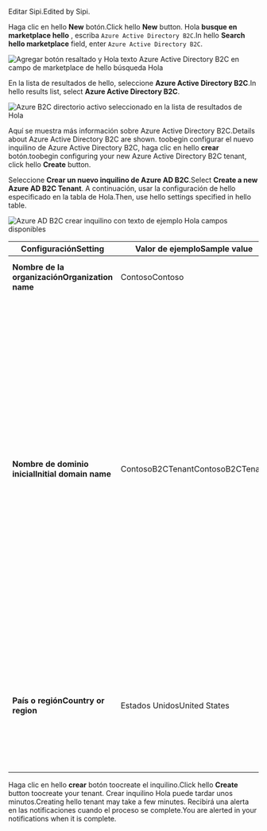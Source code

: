 <span data-ttu-id="220db-101">Editar Sipi.</span><span class="sxs-lookup"><span data-stu-id="220db-101">Edited by Sipi.</span></span>

<span data-ttu-id="220db-102">Haga clic en hello **New** botón.</span><span class="sxs-lookup"><span data-stu-id="220db-102">Click hello **New** button.</span></span> <span data-ttu-id="220db-103">Hola **busque en marketplace hello** , escriba `Azure Active Directory B2C`.</span><span class="sxs-lookup"><span data-stu-id="220db-103">In hello **Search hello marketplace** field, enter `Azure Active Directory B2C`.</span></span>

![Agregar botón resaltado y Hola texto Azure Active Directory B2C en campo de marketplace de hello búsqueda Hola](./media/active-directory-b2c-create-tenant/find-azure-ad-b2c.png)

<span data-ttu-id="220db-105">En la lista de resultados de hello, seleccione **Azure Active Directory B2C**.</span><span class="sxs-lookup"><span data-stu-id="220db-105">In hello results list, select **Azure Active Directory B2C**.</span></span>

![Azure B2C directorio activo seleccionado en la lista de resultados de Hola](./media/active-directory-b2c-create-tenant/find-azure-ad-b2c-result.png)

<span data-ttu-id="220db-107">Aquí se muestra más información sobre Azure Active Directory B2C.</span><span class="sxs-lookup"><span data-stu-id="220db-107">Details about Azure Active Directory B2C are shown.</span></span> <span data-ttu-id="220db-108">toobegin configurar el nuevo inquilino de Azure Active Directory B2C, haga clic en hello **crear** botón.</span><span class="sxs-lookup"><span data-stu-id="220db-108">toobegin configuring your new Azure Active Directory B2C tenant, click hello **Create** button.</span></span>

<span data-ttu-id="220db-109">Seleccione **Crear un nuevo inquilino de Azure AD B2C**.</span><span class="sxs-lookup"><span data-stu-id="220db-109">Select **Create a new Azure AD B2C Tenant**.</span></span> <span data-ttu-id="220db-110">A continuación, usar la configuración de hello especificado en la tabla de Hola.</span><span class="sxs-lookup"><span data-stu-id="220db-110">Then, use hello settings specified in hello table.</span></span>

![Azure AD B2C crear inquilino con texto de ejemplo Hola campos disponibles](./media/active-directory-b2c-create-tenant/create-new-b2c-tenant.png)

| <span data-ttu-id="220db-112">Configuración</span><span class="sxs-lookup"><span data-stu-id="220db-112">Setting</span></span>      | <span data-ttu-id="220db-113">Valor de ejemplo</span><span class="sxs-lookup"><span data-stu-id="220db-113">Sample value</span></span>  | <span data-ttu-id="220db-114">Descripción</span><span class="sxs-lookup"><span data-stu-id="220db-114">Description</span></span>                                        |
| ------------ | ------- | -------------------------------------------------- |
| <span data-ttu-id="220db-115">**Nombre de la organización**</span><span class="sxs-lookup"><span data-stu-id="220db-115">**Organization name**</span></span> | <span data-ttu-id="220db-116">Contoso</span><span class="sxs-lookup"><span data-stu-id="220db-116">Contoso</span></span> | <span data-ttu-id="220db-117">Nombre de organización de Hola.</span><span class="sxs-lookup"><span data-stu-id="220db-117">Name of hello organization.</span></span> | 
| <span data-ttu-id="220db-118">**Nombre de dominio inicial**</span><span class="sxs-lookup"><span data-stu-id="220db-118">**Initial domain name**</span></span> |  <span data-ttu-id="220db-119">ContosoB2CTenant</span><span class="sxs-lookup"><span data-stu-id="220db-119">ContosoB2CTenant</span></span> | <span data-ttu-id="220db-120">Nombre de dominio para el inquilino de hello B2C.</span><span class="sxs-lookup"><span data-stu-id="220db-120">Domain name for hello B2C tenant.</span></span> <span data-ttu-id="220db-121">De forma predeterminada, incluirá el nombre del dominio inicial de Hola. microsoft.com. Puede agregar un nombre de dominio que su organización usará más adelante.</span><span class="sxs-lookup"><span data-stu-id="220db-121">By default, hello initial domain name will include .microsoft.com. You can add a domain name your organization uses later.</span></span> <span data-ttu-id="220db-122">No se puede crear a un inquilino con el mismo nombre como inquilino previamente eliminado de Hola.</span><span class="sxs-lookup"><span data-stu-id="220db-122">You cannot create a tenant with hello same name as a previously deleted tenant.</span></span> <span data-ttu-id="220db-123">Si se trata de un inquilino de prueba, elija un nombre que no sea de producción como ContosoB2CTesting.</span><span class="sxs-lookup"><span data-stu-id="220db-123">If this is a test tenant, choose a non-production name such as ContosoB2CTesting.</span></span> |
| <span data-ttu-id="220db-124">**País o región**</span><span class="sxs-lookup"><span data-stu-id="220db-124">**Country or region**</span></span> | <span data-ttu-id="220db-125">Estados Unidos</span><span class="sxs-lookup"><span data-stu-id="220db-125">United States</span></span> | <span data-ttu-id="220db-126">Elija Hola país o región para el directorio de Hola.</span><span class="sxs-lookup"><span data-stu-id="220db-126">Choose hello country or region for hello directory.</span></span> <span data-ttu-id="220db-127">directorio de Hola se creará en esta ubicación y no se puede cambiar más adelante.</span><span class="sxs-lookup"><span data-stu-id="220db-127">hello directory will be created in this location and cannot be changed later.</span></span>  |

<span data-ttu-id="220db-128">Haga clic en hello **crear** botón toocreate el inquilino.</span><span class="sxs-lookup"><span data-stu-id="220db-128">Click hello **Create** button toocreate your tenant.</span></span> <span data-ttu-id="220db-129">Crear inquilino Hola puede tardar unos minutos.</span><span class="sxs-lookup"><span data-stu-id="220db-129">Creating hello tenant may take a few minutes.</span></span> <span data-ttu-id="220db-130">Recibirá una alerta en las notificaciones cuando el proceso se complete.</span><span class="sxs-lookup"><span data-stu-id="220db-130">You are alerted in your notifications when it is complete.</span></span>
